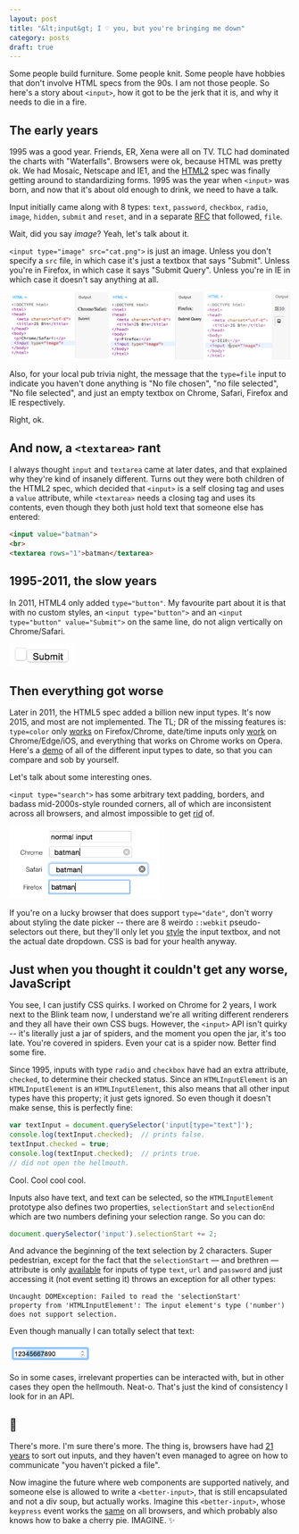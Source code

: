 ```yaml
---
layout: post
title: "&lt;input&gt; I ♡ you, but you're bringing me down"
category: posts
draft: true
---
```

Some people build furniture. Some people knit. Some people have hobbies that
don't involve HTML specs from the 90s. I am not those people. So here's a story
about `<input>`, how it got to be the jerk that it is, and why it needs to die in a fire.

## The early years
1995 was a good year. Friends, ER, Xena were all on TV. TLC had dominated the
charts with "Waterfalls". Browsers were ok, because HTML was pretty ok. We had
Mosaic, Netscape and IE1, and the [HTML2](http://tools.ietf.org/html/rfc1866)
spec was finally getting around to standardizing forms. 1995 was the year
when `<input>` was born, and now that it's about old enough to drink, we need to have a talk.

Input initially came along with 8 types: `text`, `password`, `checkbox`, `radio`, `image`, `hidden`,
`submit` and `reset`, and in a separate [RFC](https://www.ietf.org/rfc/rfc1867.txt) that followed, `file`.

Wait, did you say _image_? Yeah, let's talk about it.

`<input type="image" src="cat.png">` is just an image. Unless you don't specify
a `src` file, in which case it's just a textbox that says "Submit".
Unless you're in Firefox, in which case it says "Submit Query". Unless you're in
IE in which case it doesn't say anything at all.

![input type=image with no source](/images/2015-10-22/type-image.png)

Also, for your local pub trivia night, the message that the `type=file` input to
indicate you haven't done anything is "No file chosen", "no file selected",
"No file selected", and just an empty textbox on Chrome, Safari, Firefox and IE respectively.

Right, ok.

## And now, a `<textarea>` rant
I always thought `input` and `textarea` came at later dates, and that explained
why they're kind of insanely different.
Turns out they were both children of the HTML2 spec,
which decided that `<input>` is a self closing tag and uses a `value` attribute,
while `<textarea>` needs a closing tag and uses its contents, even though they
both just hold text that someone else has entered:

```html
<input value="batman">
<br>
<textarea rows="1">batman</textarea>
```

## 1995-2011, the slow years
In 2011, HTML4 only added `type="button"`. My favourite part about
it is that with no custom styles, an `<input type="button">` and an
`<input type="button" value="Submit">` on the same line, do not align vertically
on Chrome/Safari.

<img height="40px" alt="input type=button misalignment"
src="/images/2015-10-22/button-align.png">

## Then everything got worse
Later in 2011, the HTML5 spec added a billion new input types. It's now 2015, and
most are not implemented. The TL; DR of the missing features is: `type=color` only
[works](http://caniuse.com/#feat=input-color) on Firefox/Chrome, date/time
inputs only [work](http://caniuse.com/#feat=input-datetime) on Chrome/Edge/iOS, and
everything that works on Chrome works on Opera. Here's a
[demo](http://output.jsbin.com/mimuko) of all of the different input types to date,
so that you can compare and sob by yourself.

Let's talk about some interesting ones.

`<input type="search">` has some arbitrary text padding, borders,
and badass mid-2000s-style rounded corners, all of which are inconsistent across all browsers, and almost
impossible to get [rid](http://tjvantoll.com/2013/04/15/list-of-pseudo-elements-to-style-form-controls/) of.

<img height="130px" alt="input type=search weird default styles"
src="/images/2015-10-22/type-search.png">

If you're on a lucky browser that does support `type="date"`, don't worry about
styling the date picker -- there are 8 weirdo `::webkit` pseudo-selectors out there,
but they'll only let you [style](http://tjvantoll.com/2013/04/15/list-of-pseudo-elements-to-style-form-controls/)
the input textbox, and not the actual date dropdown. CSS is bad for your health anyway.

## Just when you thought it couldn't get any worse, JavaScript
You see, I can justify CSS quirks. I worked on Chrome for 2 years,
I work next to the Blink team now, I understand we're all writing different
renderers and they all have their own CSS bugs. However, the `<input>` API isn't
quirky -- it's literally just a jar of spiders, and the moment you open the jar,
it's too late. You're covered in spiders. Even your cat is a spider now. Better find
some fire.

Since 1995, inputs with type `radio` and `checkbox` have
had an extra attribute, `checked`, to determine their checked status. Since an `HTMLInputElement`
is an `HTMLInputElement` is an `HTMLInputElement`, this also means that all other
input types have this property; it just gets ignored. So even though it doesn't
make sense, this is perfectly fine:

```js
var textInput = document.querySelector('input[type="text"]');
console.log(textInput.checked);  // prints false.
textInput.checked = true;
console.log(textInput.checked);  // prints true.
// did not open the hellmouth.
```

Cool. Cool cool cool.

Inputs also have text, and text can be selected, so the `HTMLInputElement`
prototype also defines two properties,
`selectionStart` and `selectionEnd` which are two numbers defining your selection
range. So you can do:

```js
document.querySelector('input').selectionStart += 2;
```

And advance the beginning of the text selection by 2 characters. Super pedestrian, except for
the fact that the `selectionStart` &mdash; and brethren &mdash; attribute is only [available](
https://html.spec.whatwg.org/multipage/forms.html#do-not-apply) for inputs
of type `text`, `url` and `password` and just accessing it (not event setting it)
throws an exception for all other types:

```
Uncaught DOMException: Failed to read the 'selectionStart'
property from 'HTMLInputElement': The input element's type ('number')
does not support selection.
```
Even though manually I can totally select that text:

<img height="35px" alt="input type=number with selected text"
src="/images/2015-10-22/type-number.png">

So in some cases, irrelevant properties can be interacted with, but in
other cases they open the hellmouth. Neat-o. That's just the kind of consistency
I look for in an API.

## 🙈
There's more. I'm sure there's more. The thing is, browsers have had [21 years](http://www.martinrinehart.com/frontend-engineering/engineers/html/html-tag-history.html)
to sort out inputs, and they haven't even managed to agree on how to communicate
"you haven't picked a file".

Now imagine the future where web components are supported
natively, and someone else is allowed to write a `<better-input>`, that is still
encapsulated and not a div soup, but actually works. Imagine this `<better-input>`, whose
`keypress` event works the [same](../keypress-is-bananas/) on all browsers, and which
probably also knows how to bake a cherry pie. IMAGINE. ✨
